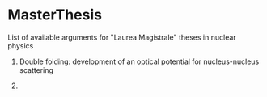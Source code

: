 # MasterThesis
List of available arguments for "Laurea Magistrale" theses in nuclear physics

1) Double folding: development of an optical potential for nucleus-nucleus scattering

2) 
